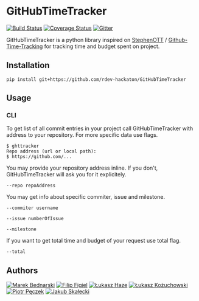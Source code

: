 # GitHubTimeTracker

[![Build Status](https://travis-ci.org/rdev-hackaton/GitHubTimeTracker.svg?branch=master)](https://travis-ci.org/rdev-hackaton/GitHubTimeTracker)
[![Coverage Status](https://coveralls.io/repos/rdev-hackaton/GitHubTimeTracker/badge.svg?branch=master&service=github)](https://coveralls.io/github/rdev-hackaton/GitHubTimeTracker?branch=master)
[![Gitter](https://badges.gitter.im/Join%20Chat.svg)](https://gitter.im/rdev-hackaton/GitHubTimeTracker?utm_source=badge&utm_medium=badge&utm_campaign=pr-badge&utm_content=badge)

GitHubTimeTracker is a python library inspired on [StephenOTT](https://github.com/StephenOTT) / [Github-Time-Tracking](https://github.com/StephenOTT/GitHub-Time-Tracking#time-tracking-usage-patterns)
for tracking time and budget spent on project.

## Installation
    pip install git+https://github.com/rdev-hackaton/GitHubTimeTracker
## Usage

### CLI
To get list of all commit entries in your project call GitHubTimeTracker with address to your repository. For more specific data use flags.

    $ ghttracker
    Repo address (url or local path):
    $ https://github.com/...
    
You may provide your repository address inline. If you don't, GitHubTimeTracker will ask you for it explicitely.

    --repo repoAddress

You may get info about specific commiter, issue and milestone.

    --commiter username

    --issue numberOfIssue
    
    --milestone
    
If you want to get total time and budget of your request use total flag.

    --total

## Authors
[![Marek Bednarski](https://avatars2.githubusercontent.com/u/13423250?v=3&s=60)](https://github.com/b-me)
[![Filip Figiel](https://avatars1.githubusercontent.com/u/4096683?v=3&s=60)](https://github.com/megapctr)
[![Łukasz Haze](https://avatars1.githubusercontent.com/u/2180285?v=3&s=60)](https://github.com/lhaze)
[![Łukasz Kożuchowski](https://avatars3.githubusercontent.com/u/1458848?v=3&s=60)](https://github.com/evalapply)
[![Piotr Pęczek](https://avatars0.githubusercontent.com/u/2931838?v=3&s=60)](https://github.com/ppeczek)
[![Jakub Skałecki](https://avatars3.githubusercontent.com/u/3935986?v=3&s=60)](https://github.com/Valian)
